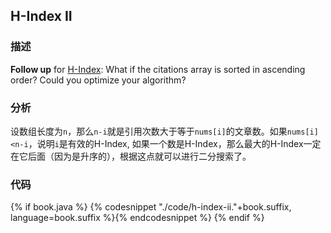 ## H-Index II


### 描述

**Follow up** for [H-Index](../sorting/counting-sort/h-index.md): What if the citations array is sorted in ascending order? Could you optimize your algorithm?


### 分析

设数组长度为`n`，那么`n-i`就是引用次数大于等于`nums[i]`的文章数。如果`nums[i]<n-i`，说明`i`是有效的H-Index, 如果一个数是H-Index，那么最大的H-Index一定在它后面（因为是升序的），根据这点就可以进行二分搜索了。


### 代码

{% if book.java %}
{% codesnippet "./code/h-index-ii."+book.suffix, language=book.suffix %}{% endcodesnippet %}
{% endif %}
